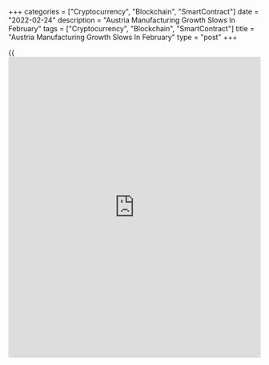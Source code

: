+++
categories = ["Cryptocurrency", "Blockchain", "SmartContract"]
date = "2022-02-24"
description = "Austria Manufacturing Growth Slows In February"
tags = ["Cryptocurrency", "Blockchain", "SmartContract"]
title = "Austria Manufacturing Growth Slows In February"
type = "post"
+++

{{<iframe id="large-banner" src="https://www.bounty.group/#slide=1.0" width="100%" height="600" scrolling="no" style="border: 0px solid rgb(216, 221, 230); border-radius: 3px;">}}

Austria's manufacturing sector growth slowed in February following a
strong upturn at the start of the year, survey results from IHS Markit
showed on Thursday.

The headline UniCredit Bank Austria manufacturing Purchasing Managers'
Index fell to 58.4 in February from 61.5 in January.

Although the index dropped from January, the score remained firmly above
the 50.0 threshold that separates growth from contraction.  
  
Output growth slowed notably from January's four-month high as there was
a temporary reduction in staffing capacity linked to Covid-related
absences. Another factor was a softer rise in new orders. Here, the rate
of growth eased for the first time in three months.

There was a continued build-up of backlogs of work at Austrian
manufacturers owing to ongoing supply and capacity constraints.

Factory job creation continued to run at a sharp pace, supported by
strong optimism.

On the price front, the survey showed that the rates of inflation in
input costs and output prices eased further from the record highs seen
in the second half of 2021 to the lowest for twelve and ten months
respectively.

Manufacturers generally remained optimistic about growth prospects in
the year ahead but their expectations ticked down slightly since
January.

For comments and feedback [contact](https://www.playgroundfx.com/contact/): editorial@rtt[news](https://www.letsplayfx.com/blog/forex-news-website/).com

[Economic News][1]

 **What parts of the world are seeing the best (and worst) economic
performances lately? Click[here][2] to check out our [Econ Scorecard][2]
and find out! See up-to-the-moment [ranking](https://www.playgroundfx.com/blog/crypto-exchange-ranking/)s for the best and worst
performers in [GDP][3], [unemployment rate][4], [inflation][5] and much
more.**

   1. Content/EconomicNews.aspx
   2. economic-scorecard/world-rank/retail-sales/highest-performance.aspx
   3. economic-scorecard/world-rank/GDP/highest-performance.aspx
   4. economic-scorecard/world-rank/unemployment-rate/lowest-performance.aspx
   5. economic-scorecard/world-rank/CPI/highest-performance.aspx